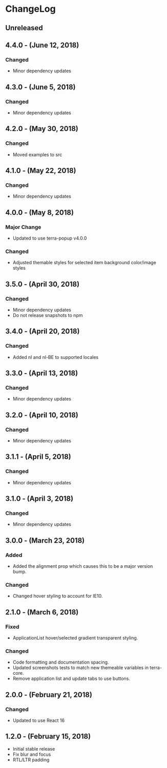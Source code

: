 ChangeLog
=========

Unreleased
-----------------

4.4.0 - (June 12, 2018)
------------------
### Changed
* Minor dependency updates

4.3.0 - (June 5, 2018)
------------------
### Changed
* Minor dependency updates

4.2.0 - (May 30, 2018)
------------------
### Changed
* Moved examples to src

4.1.0 - (May 22, 2018)
------------------
### Changed
* Minor dependency updates

4.0.0 - (May 8, 2018)
------------------
### Major Change
* Updated to use terra-popup v4.0.0

### Changed
* Adjusted themable styles for selected item background color/image styles

3.5.0 - (April 30, 2018)
------------------
### Changed
* Minor dependency updates
* Do not release snapshots to npm

3.4.0 - (April 20, 2018)
------------------
### Changed
* Added nl and nl-BE to supported locales

3.3.0 - (April 13, 2018)
------------------
### Changed
* Minor dependency updates

3.2.0 - (April 10, 2018)
-----------------
### Changed
* Minor dependency updates

3.1.1 - (April 5, 2018)
------------------
### Changed
* Minor dependency updates

3.1.0 - (April 3, 2018)
------------------
### Changed
* Minor dependency updates

3.0.0 - (March 23, 2018)
------------------
### Added
* Added the alignment prop which causes this to be a major version bump.

### Changed
* Changed hover styling to account for IE10.

2.1.0 - (March 6, 2018)
------------------
### Fixed
* ApplicationList hover/selected gradient transparent styling.

### Changed
* Code formatting and documentation spacing.
* Updated screenshots tests to match new themeable variables in terra-core.
* Remove application list and update tabs to use buttons.

2.0.0 - (February 21, 2018)
------------------
### Changed
* Updated to use React 16

1.2.0 - (February 15, 2018)
------------------
* Initial stable release
* Fix blur and focus
* RTL/LTR padding
